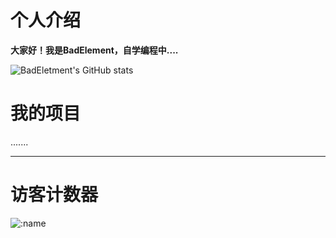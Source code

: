 # 个人介绍

**大家好！我是BadElement，自学编程中....**

![BadEletment's GitHub stats](https://github-readme-stats.vercel.app/api?username=BadElement&theme=dracula&show_icons=true)

# 我的项目
.......

- - -
# 访客计数器
![:name](https://count.getloli.com/get/@BadElement?theme=gelbooru)


